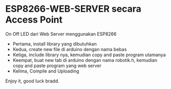 # ESP8266-WEB-SERVER secara Access Point
On Off LED dari Web Server menggunakan ESP8266

- Pertama, install library yang dibutuhkan
- Kedua, create new file di arduino dengan nama bebas
- Ketiga, include library nya, kemudian copy and paste program utamanya
- Keempat, buat new tab di arduino dengan nama robotik.h, kemudian copy and paste program yang web server
- Kelima, Compile and Uploading 

Enjoy it, good luck bradd.

